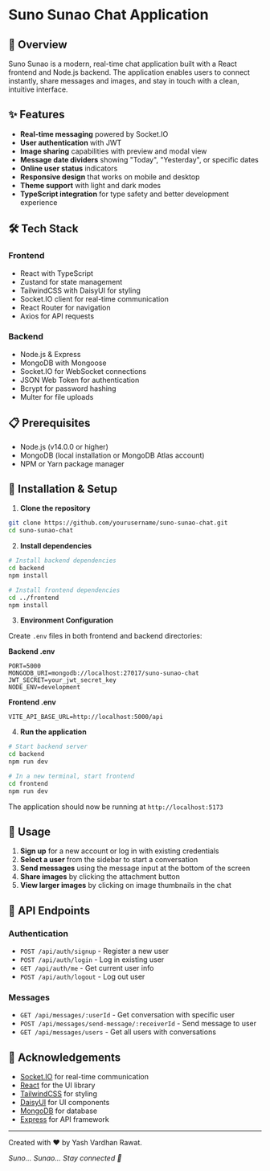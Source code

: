 # Suno Sunao Chat Application

## 🚀 Overview

Suno Sunao is a modern, real-time chat application built with a React frontend and Node.js backend. The application enables users to connect instantly, share messages and images, and stay in touch with a clean, intuitive interface.

<!-- ![Suno Sunao Screenshot](./screenshots/app-preview.png) -->

## ✨ Features

- **Real-time messaging** powered by Socket.IO
- **User authentication** with JWT
- **Image sharing** capabilities with preview and modal view
- **Message date dividers** showing "Today", "Yesterday", or specific dates
- **Online user status** indicators
- **Responsive design** that works on mobile and desktop
- **Theme support** with light and dark modes
- **TypeScript integration** for type safety and better development experience

## 🛠️ Tech Stack

### Frontend
- React with TypeScript
- Zustand for state management
- TailwindCSS with DaisyUI for styling
- Socket.IO client for real-time communication
- React Router for navigation
- Axios for API requests

### Backend
- Node.js & Express
- MongoDB with Mongoose
- Socket.IO for WebSocket connections
- JSON Web Token for authentication
- Bcrypt for password hashing
- Multer for file uploads

## 📋 Prerequisites

- Node.js (v14.0.0 or higher)
- MongoDB (local installation or MongoDB Atlas account)
- NPM or Yarn package manager

## 🚀 Installation & Setup

1. **Clone the repository**

```bash
git clone https://github.com/yourusername/suno-sunao-chat.git
cd suno-sunao-chat
```

2. **Install dependencies**

```bash
# Install backend dependencies
cd backend
npm install

# Install frontend dependencies
cd ../frontend
npm install
```

3. **Environment Configuration**

Create `.env` files in both frontend and backend directories:

**Backend .env**
```
PORT=5000
MONGODB_URI=mongodb://localhost:27017/suno-sunao-chat
JWT_SECRET=your_jwt_secret_key
NODE_ENV=development
```

**Frontend .env**
```
VITE_API_BASE_URL=http://localhost:5000/api
```

4. **Run the application**

```bash
# Start backend server
cd backend
npm run dev

# In a new terminal, start frontend
cd frontend
npm run dev
```

The application should now be running at `http://localhost:5173`

## 📱 Usage

1. **Sign up** for a new account or log in with existing credentials
2. **Select a user** from the sidebar to start a conversation
3. **Send messages** using the message input at the bottom of the screen
4. **Share images** by clicking the attachment button
5. **View larger images** by clicking on image thumbnails in the chat

## 🔄 API Endpoints

### Authentication
- `POST /api/auth/signup` - Register a new user
- `POST /api/auth/login` - Log in existing user
- `GET /api/auth/me` - Get current user info
- `POST /api/auth/logout` - Log out user

### Messages
- `GET /api/messages/:userId` - Get conversation with specific user
- `POST /api/messages/send-message/:receiverId` - Send message to user
- `GET /api/messages/users` - Get all users with conversations

<!-- ## 👨‍💻 Contributing

Contributions are welcome! Please feel free to submit a Pull Request.

1. Fork the repository
2. Create your feature branch (`git checkout -b feature/amazing-feature`)
3. Commit your changes (`git commit -m 'Add some amazing feature'`)
4. Push to the branch (`git push origin feature/amazing-feature`)
5. Open a Pull Request

## 📝 License

This project is licensed under the MIT License - see the LICENSE file for details. -->

## 🙏 Acknowledgements

- [Socket.IO](https://socket.io/) for real-time communication
- [React](https://reactjs.org/) for the UI library
- [TailwindCSS](https://tailwindcss.com/) for styling
- [DaisyUI](https://daisyui.com/) for UI components
- [MongoDB](https://www.mongodb.com/) for database
- [Express](https://expressjs.com/) for API framework

---

Created with ❤️ by Yash Vardhan Rawat.

*Suno... Sunao... Stay connected 🔗*